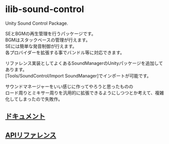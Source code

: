 # ilib-sound-control
Unity Sound Control Package.

SEとBGMの再生管理を行うパッケージです。  
BGMはスタックベースの管理が行えます。  
SEには簡単な発音制御が行えます。  
各プロバイダーを拡張する事でバンドル等に対応できます。  

リファレンス実装としてよくあるSoundManagerのUnityパッケージを追加してあります。  
[Tools/SoundControl/Import SoundManager]でインポートが可能です。

サウンドマネージャーをいい感じに作ってやろうと思ったものの  
ロード周りとミキサー周りを汎用的に拡張できるようにしつつとか考えて、複雑化してしまったので失敗作。

## [ドキュメント](https://yazawa-ichio.github.io/ilib-unity-project/manual/ilib-sound-control/index.html)

## [APIリファレンス](https://yazawa-ichio.github.io/ilib-unity-project/api/index.html)
